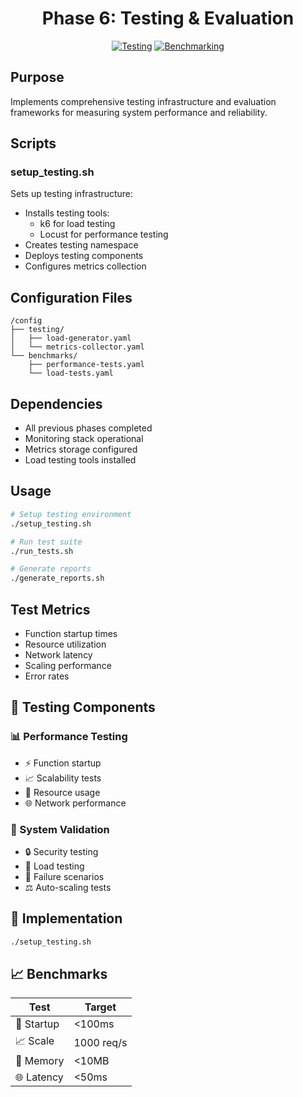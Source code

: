 <div align="center">
  <h1>Phase 6: Testing & Evaluation</h1>

  [![Testing](https://img.shields.io/badge/testing-red.svg?style=flat&logo=testing-library&logoColor=white)](https://k6.io/)
  [![Benchmarking](https://img.shields.io/badge/benchmarking-blue.svg?style=flat&logo=benchmark&logoColor=white)](https://locust.io/)
</div>

## Purpose
Implements comprehensive testing infrastructure and evaluation frameworks for measuring system performance and reliability.

## Scripts

### setup_testing.sh
Sets up testing infrastructure:
- Installs testing tools:
  - k6 for load testing
  - Locust for performance testing
- Creates testing namespace
- Deploys testing components
- Configures metrics collection

## Configuration Files
```
/config
├── testing/
│   ├── load-generator.yaml
│   └── metrics-collector.yaml
└── benchmarks/
    ├── performance-tests.yaml
    └── load-tests.yaml
```

## Dependencies
- All previous phases completed
- Monitoring stack operational
- Metrics storage configured
- Load testing tools installed

## Usage
```bash
# Setup testing environment
./setup_testing.sh

# Run test suite
./run_tests.sh

# Generate reports
./generate_reports.sh
```

## Test Metrics
- Function startup times
- Resource utilization
- Network latency
- Scaling performance
- Error rates

## 🔬 Testing Components

### 📊 Performance Testing
- ⚡ Function startup
- 📈 Scalability tests
- 💾 Resource usage
- 🌐 Network performance

### 🎯 System Validation
- 🔒 Security testing
- 💪 Load testing
- 🔄 Failure scenarios
- ⚖️ Auto-scaling tests

## 🚀 Implementation
```bash
./setup_testing.sh
```

## 📈 Benchmarks
| Test | Target |
|------|--------|
| 🚀 Startup | <100ms |
| 📈 Scale | 1000 req/s |
| 💾 Memory | <10MB |
| 🌐 Latency | <50ms |
